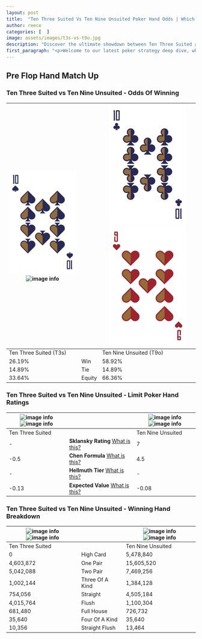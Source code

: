 ```yaml
---
layout: post
title:  "Ten Three Suited Vs Ten Nine Unsuited Poker Hand Odds | Which Is The Better Hand In Poker? A Complete Guide"
author: reece
categories: [  ]
image: assets/images/t3s-vs-t9o.jpg
description: "Discover the ultimate showdown between Ten Three Suited and Ten Nine Unsuited in poker! Uncover the odds, strategies, and scenarios where one hand triumphs over the other. Get ready to up your poker game with this thrilling analysis."
first_paragraph: "<p>Welcome to our latest poker strategy deep dive, where we're pitting two distinct hands against each other in a high-stakes showdown: Ten Three Suited vs Ten Nine Unsuited.</p><p>In the dynamic world of poker, every decision counts, and knowing which hand holds the upper hand is key to your success at the table.</p><p>In this article, we'll dissect these two hands, explore the scenarios where one dominates the other, and equip you with the knowledge to make strategic choices that can tip the odds in your favor.</p><p>Get ready to unravel the intriguing dynamics of these poker hands and elevate your game to new heights.</p>"
---
```




[comment]: # (sp0)

## Pre Flop Hand Match Up

<div class="table hand-ratings" markdown="1"> 



### Ten Three Suited vs Ten Nine Unsuited - Odds Of Winning


    
| ![image info](assets/images/hand1/t.png) ![image info](assets/images/hand1/3s.png) |  | ![image info](assets/images/hand2/t.png) ![image info](assets/images/hand2/9o.png) |
| -------- | -------- | -------- |
| Ten Three Suited (T3s) |  | Ten Nine Unsuited (T9o) |
| 26.19% | Win | 58.92% |
| 14.89% | Tie | 14.89% |
| 33.64% | Equity | 66.36% |




[comment]: # (sp1)



### Ten Three Suited vs Ten Nine Unsuited - Limit Poker Hand Ratings


    
| ![image info](https://www.riverpairs.com/assets/images/hand1/t.png) ![image info](https://www.riverpairs.com/assets/images/hand1/3s.png) |  | ![image info](https://www.riverpairs.com/assets/images/hand2/t.png) ![image info](https://www.riverpairs.com/assets/images/hand2/9o.png) |
| -------- | -------- | -------- |
| Ten Three Suited |  | Ten Nine Unsuited |
| - | **Sklansky Rating** [What is this?](/sklansky-rating-explained) | 7 |
| -0.5 | **Chen Formula** [What is this?](/chen-formula-explained) | 4.5 |
| - | **Hellmuth Tier** [What is this?](/Hellmuth-tier-explained) | - |
| -0.13 | **Expected Value** [What is this?](/expected-value-explained) | -0.08 |




[comment]: # (sp2)



### Ten Three Suited vs Ten Nine Unsuited - Winning Hand Breakdown


    
| ![image info](https://www.riverpairs.com/assets/images/hand1/t.png) ![image info](https://www.riverpairs.com/assets/images/hand1/3s.png) |  | ![image info](https://www.riverpairs.com/assets/images/hand2/t.png) ![image info](https://www.riverpairs.com/assets/images/hand2/9o.png) |
| -------- | -------- | -------- |
| Ten Three Suited |  | Ten Nine Unsuited |
| 0 | High Card | 5,478,840 |
| 4,603,872 | One Pair | 15,605,520 |
| 5,042,088 | Two Pair | 7,469,256 |
| 1,002,144 | Three Of A Kind | 1,384,128 |
| 754,056 | Straight | 4,505,184 |
| 4,015,764 | Flush | 1,100,304 |
| 681,480 | Full House | 726,732 |
| 35,640 | Four Of A Kind | 35,640 |
| 10,356 | Straight Flush | 13,464 |




[comment]: # (sp3)



</div>

[comment]: # (sp4)



[comment]: # (sp5)

